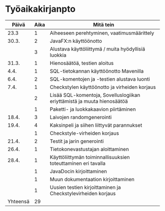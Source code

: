 # Työaikakirjanpto

|Päivä | Aika | Mitä tein |
|------|------|-----------|
|23.3  | 1    | Aiheeseen perehtyminen, vaatimusmäärittely|
|30.3. | 2    | JavaFX:n käyttöönotto|
|      | 3    | Alustava käyttöliittymä / muita hyödyllisiä luokkia|
|31.3. | 1    | Hienosäätöä, testien aloitus|
|4.4.  | 1    | SQL-tietokannan käyttöönotto Mavenilla|
|6.4.  | 2    | SQL-komentojen ja -testien alustava luonti|
|7.4.  | 1    | Checkstylen käyttöönotto ja virheiden korjaus|
|      | 2    | Lisää SQL-komentoja, Sovelluslogiikan eriyttämistä ja muuta hienosäätöä|
|      | 1    | Paketti- ja luokkakaavion piirtäminen|
|18.4. | 3    | Laivojen randomgenerointi|
|19.4. | 4    | Kaksinpeli ja siihen liittyvät parannukset|
|      | 1    | Checkstyle-virheiden korjaus|
|21.4. | 2    | Testit ja jarin generointi
|26.4. | 1    | Tietokonevastustajan aloittaminen |
|28.4. | 1    | Käyttöliittymän toiminnallisuuksien toteuttaminen eri tavalla |
|      | 1    | JavaDocin kirjoittaminen |
|      | 1    | Muun dokumentaation kirjoittaminen |
|      | 1    | Uusien testien kirjoittaminen ja Checkstylevirheiden korjaus |
|Yhteensä | 29 |          |
